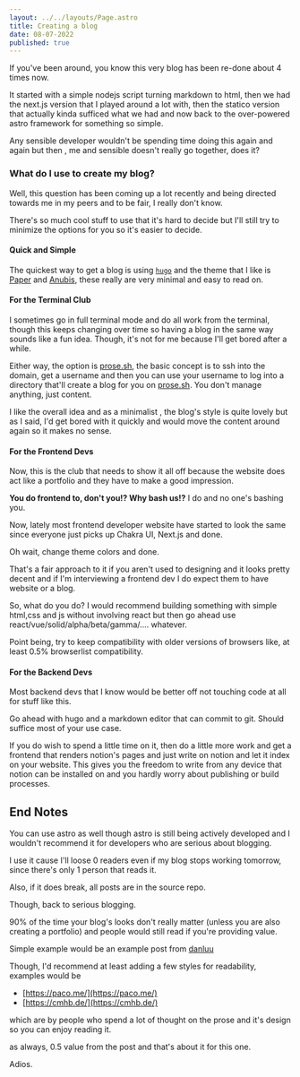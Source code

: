 ```yaml
---
layout: ../../layouts/Page.astro
title: Creating a blog
date: 08-07-2022
published: true 
---
```


If you've been around, you know this very blog has been re-done about 4 times
now.

It started with a simple nodejs script turning markdown to html, then we had the
next.js version that I played around a lot with, then the statico version that
actually kinda sufficed what we had and now back to the over-powered astro
framework for something so simple.

Any sensible developer wouldn't be spending time doing this again and again but
then , me and sensible doesn't really go together, does it?

### What do I use to create my blog?

Well, this question has been coming up a lot recently and being directed towards
me in my peers and to be fair, I really don't know.

There's so much cool stuff to use that it's hard to decide but I'll still try to
minimize the options for you so it's easier to decide.

#### Quick and Simple

The quickest way to get a blog is using
[`hugo`](https://gohugo.io/getting-started/quick-start/) and the theme that I
like is [Paper](https://themes.gohugo.io/themes/hugo-paper/) and
[Anubis](https://themes.gohugo.io/themes/hugo-theme-anubis/), these really are
very minimal and easy to read on.

#### For the Terminal Club

I sometimes go in full terminal mode and do all work from the terminal, though
this keeps changing over time so having a blog in the same way sounds like a fun
idea. Though, it's not for me because I'll get bored after a while.

Either way, the option is [prose.sh](https://prose.sh/), the basic concept is to
ssh into the domain, get a username and then you can use your username to log
into a directory that'll create a blog for you on [prose.sh](https://prose.sh).
You don't manage anything, just content.

I like the overall idea and as a minimalist , the blog's style is quite lovely
but as I said, I'd get bored with it quickly and would move the content around
again so it makes no sense.

#### For the Frontend Devs

Now, this is the club that needs to show it all off because the website does act
like a portfolio and they have to make a good impression.

**You do frontend to, don't you!? Why bash us!?** I do and no one's bashing you.

Now, lately most frontend developer website have started to look the same since
everyone just picks up Chakra UI, Next.js and done.

Oh wait, change theme colors and done.

That's a fair approach to it if you aren't used to designing and it looks pretty
decent and if I'm interviewing a frontend dev I do expect them to have website
or a blog.

So, what do you do? I would recommend building something with simple html,css
and js without involving react but then go ahead use
react/vue/solid/alpha/beta/gamma/.... whatever.

Point being, try to keep compatibility with older versions of browsers like, at
least 0.5% browserlist compatibility.

#### For the Backend Devs

Most backend devs that I know would be better off not touching code at all for
stuff like this.

Go ahead with hugo and a markdown editor that can commit to git. Should suffice
most of your use case.

If you do wish to spend a little time on it, then do a little more work and get
a frontend that renders notion's pages and just write on notion and let it index
on your website. This gives you the freedom to write from any device that notion
can be installed on and you hardly worry about publishing or build processes.

## End Notes

You can use astro as well though astro is still being actively developed and I
wouldn't recommend it for developers who are serious about blogging.

I use it cause I'll loose 0 readers even if my blog stops working tomorrow,
since there's only 1 person that reads it.

Also, if it does break, all posts are in the source repo.

Though, back to serious blogging.

90% of the time your blog's looks don't really matter (unless you are also
creating a portfolio) and people would still read if you're providing value.

Simple example would be an example post from
[danluu](https://danluu.com/simple-architectures/)

Though, I'd recommend at least adding a few styles for readability, examples
would be

- [https://paco.me/](https://paco.me/)
- [https://cmhb.de/](https://cmhb.de/)

which are by people who spend a lot of thought on the prose and it's design so
you can enjoy reading it.

as always, 0.5 value from the post and that's about it for this one.

Adios.
